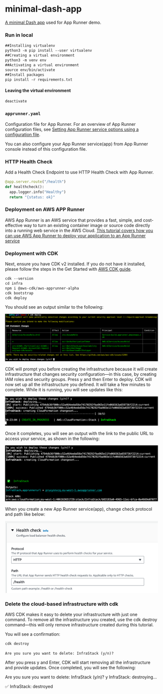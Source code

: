 # minimal-dash-app
[A minimal Dash app](https://dash.plotly.com/minimal-app) used for App Runner demo.

### Run in local 

```shell
##Installing virtualenv
python3 -m pip install --user virtualenv
##Creating a virtual environment
python3 -m venv env
##Activating a virtual environment
source env/bin/activate
##Install packages
pip install -r requirements.txt
```

#### Leaving the virtual environment
```shell
deactivate
```

### `apprunner.yaml`
Configuration file for App Runner. For an overview of App Runner configuration files, see [Setting App Runner service options using a configuration file](https://docs.aws.amazon.com/apprunner/latest/dg/config-file.html).

You can also configure your App Runner service(app) from App Runner console instead of this configuration file.

### HTTP Health Check
Add a Health Check Endpoint to use HTTP Health Check with App Runner.

```python
@app.server.route("/health")
def healthcheck():
  app.logger.info("Healthy")
  return "{status: ok}"
```

### Deployment on AWS APP Runner
AWS App Runner is an AWS service that provides a fast, simple, and cost-effective way to turn an existing container image or source code directly into a running web service in the AWS Cloud. [This tutorial covers how you can use AWS App Runner to deploy your application to an App Runner service](https://docs.aws.amazon.com/apprunner/latest/dg/getting-started.html)


### Deployment with CDK
Next, ensure you have CDK v2 installed. If you do not have it installed, please follow the steps in the Get Started with [AWS CDK guide](https://aws.amazon.com/fr/getting-started/guides/setup-cdk/).

```shell
cdk --version
cd infra
npm i @aws-cdk/aws-apprunner-alpha
cdk bootstrap
cdk deploy
```

You should see an output similar to the following:

![prompt](cdkdeploy.png)

CDK will prompt you before creating the infrastructure because it will create infrastructure that changes security configuration—in this case, by creating IAM roles and security groups. Press y and then Enter to deploy. CDK will now set up all the infrastructure you defined. It will take a few minutes to complete. While it is running, you will see updates like this:

![prompt](cdkdeploy1.png)

Once it completes, you will see an output with the link to the public URL to access your service, as shown in the following:

![prompt](cdkdeploy3.png)


When you create a new App Runner service(app), change check protocol and path like below:

![health check configuraiton](screenshot.png)


### Delete the cloud-based infrastructure with cdk

AWS CDK makes it easy to delete your infrastructure with just one command. To remove all the infrastructure you created, use the cdk destroy command—this will only remove infrastructure created during this tutorial. 

You will see a confirmation: 

```shell
cdk destroy 

Are you sure you want to delete: InfraStack (y/n)? 
```

After you press y and Enter, CDK will start removing all the infrastructure and provide updates. Once completed, you will see the following:

Are you sure you want to delete: InfraStack (y/n)? y
InfraStack: destroying...

✅  InfraStack: destroyed